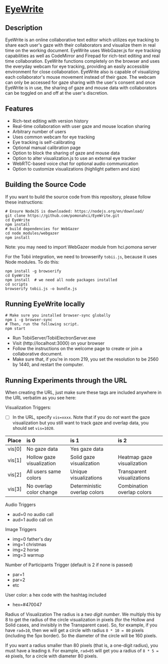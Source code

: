 # [EyeWrite](https://hci.pomona.edu/EyeWrite)

## Description

EyeWrite is an online collaborative text editor which utilizes eye tracking to share each user's gaze with their collaborators and visualize them in real time on the working document. EyeWrite uses WebGazer.js for eye tracking capabilities as well as CodeMirror and Firepad for rich-text editing and real time collaboration. EyeWrite functions completely on the browser and uses the everyday webcam for eye tracking, providing an easily accessible environment for close collaboration. EyeWrite also is capable of visualizing each collaborator's mouse movement instead of their gaze. The webcam can only be accessed for gaze sharing with the user's consent and once EyeWrite is in use, the sharing of gaze and mouse data with collaborators can be toggled on and off at the user's discretion.

## Features

* Rich-text editing with version history
* Real-time collaboration with user gaze and mouse location sharing
* Arbitrary number of users
* Uses common webcam for eye tracking
* Eye tracking is self-calibrating
* Optional manual calibration page
* Option to block the sharing of gaze and mouse data
* Option to alter visualization.js to use an external eye tracker 
* WebRTC-based voice chat for optional audio communication
* Option to customize visualizations (highlight pattern and size)

## Building the Source Code

If you want to build the source code from this repository, please follow these instructions:

    # Ensure NodeJS is downloaded: https://nodejs.org/en/download/
    git clone https://github.com/pomonahci/EyeWrite.git
    cd EyeWrite
    npm install
    # build dependencies for WebGazer
    cd node_modules/webgazer
    npm install

Note: you may need to import WebGazer module from hci.pomona server

For the Tobii integration, we need to browserify `tobii.js`, because it uses Node modules. To do this:

    npm install -g browserify
    cd EyeWrite
    npm install  # we need all node packages installed
    cd scripts
    browserify tobii.js -o bundle.js

## Running EyeWrite locally

    # Make sure you installed browser-sync globally
    npm i -g browser-sync
    # Then, run the following script.
    npm start

* Run TobiiServer/TobiiElectronServer.exe
* Visit (http://localhost:3000) on your browser
* Follow the instructions on the welcome page to create or join a collaborative document.
* Make sure that, if you're in room 219, you set the resolution to be 2560 by 1440, and restart the computer.

## Running Experiments through the URL
When creating the URL, just make sure these tags are included anywhere in the URL verbatim as you see here:

Visualization Triggers:

  * [ ] In the URL, specify `vis=xxxx`. Note that if you do *not* want the gaze visualization but you still want to track gaze and overlap data, you should set `vis=1020`.

| Place  | is 0                      | is 1                         | is 2                       |
|:-------|:--------------------------|:-----------------------------|:---------------------------|
| vis[0] | No gaze data              | Yes gaze data                |                            |
| vis[1] | Hollow gaze visualization | Solid gaze visualization     | Heatmap gaze visualization |
| vis[2] | All users same colors     | Unique visualizations        | Transparent visualizations |
| vis[3] | No overlap color change   | Deterministic overlap colors | Combination overlap colors |


Audio Triggers
- aud=0 no audio call
- aud=1 audio call on

Image Triggers
- img=0 father's day
- img=1 christmas
- img=2 horse
- img=3 warmup

Number of Participants Trigger (default is 2 if none is passed)
- par=1 
- par=2
- etc

User color: a hex code with the hashtag included
- hex=#470047

Radius of Visualization
The radius is a *two digit number*. We multiply this by 8 to get the radius of the circle visualization in pixels (for the Hollow and Solid cases, and invisibly in the Transparent case). So, for example, if you have `rad=10`, then we will get a circle with radius `8 * 10 = 80` pixels (including the 5px border). So the diameter of the circle will be 160 pixels.

If you want a radius smaller than 80 pixels (that is, a one-digit radius), you must have a leading `0`. For example, `rad=05` will get you a radius of `8 * 5 = 40` pixels, for a circle with diameter 80 pixels.
